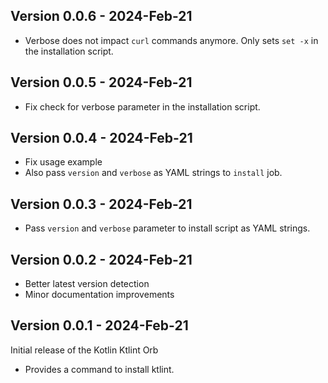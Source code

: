 ## Version 0.0.6 - 2024-Feb-21

- Verbose does not impact `curl` commands anymore. Only sets `set -x` in the installation script. 

## Version 0.0.5 - 2024-Feb-21

- Fix check for verbose parameter in the installation script.

## Version 0.0.4 - 2024-Feb-21

- Fix usage example
- Also pass `version` and `verbose` as YAML strings to `install` job.

## Version 0.0.3 - 2024-Feb-21

- Pass `version` and `verbose` parameter to install script as YAML strings.

## Version 0.0.2 - 2024-Feb-21

- Better latest version detection
- Minor documentation improvements

## Version 0.0.1 - 2024-Feb-21

Initial release of the Kotlin Ktlint Orb

- Provides a command to install ktlint.
